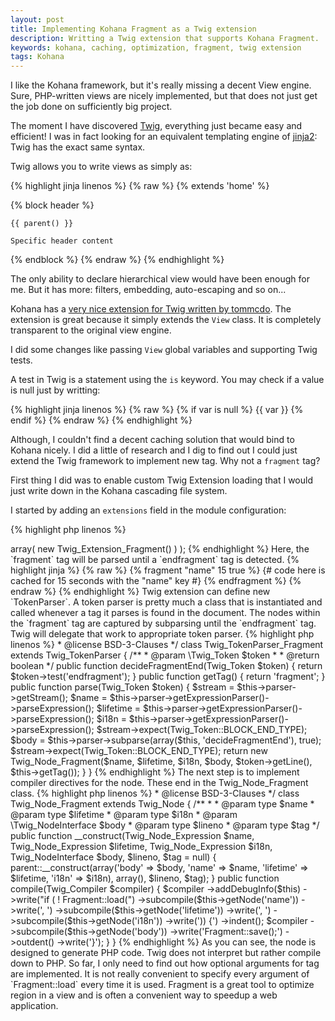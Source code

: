 ```yaml
---
layout: post
title: Implementing Kohana Fragment as a Twig extension
description: Writting a Twig extension that supports Kohana Fragment.
keywords: kohana, caching, optimization, fragment, twig extension
tags: Kohana
---
```


I like the Kohana framework, but it's really missing a decent View engine.
Sure, PHP-written views are nicely implemented, but that does not just get the
job done on sufficiently big project.

The moment I have discovered [Twig](http://twig.sensiolab.org), everything just
became easy and efficient! I was in fact looking for an equivalent templating
engine of [jinja2](http://jinja2.pocoo.org): Twig has the exact same syntax.

Twig allows you to write views as simply as:

{% highlight jinja linenos %}
{% raw %}
{% extends 'home' %}

{% block header %}

    {{ parent() }}

    Specific header content

{% endblock %}
{% endraw %}
{% endhighlight %}

The only ability to declare hierarchical view would have been enough for me. But
it has more: filters, embedding, auto-escaping and so on...

Kohana has a [very nice extension for Twig written by tommcdo](https://github.com/tommcdo/kohana-twig).
The extension is great because it simply extends the `View` class. It is
completely transparent to the original view engine.

I did some changes like passing `View` global variables and supporting Twig
tests.

A test in Twig is a statement using the `is` keyword. You may check if a
value is null just by writting:

{% highlight jinja linenos %}
{% raw %}
{% if var is null %}
    {{ var }}
{% endif %}
{% endraw %}
{% endhighlight %}

Although, I couldn't find a decent caching solution that would bind to Kohana
nicely. I did a little of research and I dig to find out I could just extend the
Twig framework to implement new tag. Why not a `fragment` tag?

First thing I did was to enable custom Twig Extension loading that I would just
write down in the Kohana cascading file system.

I started by adding an `extensions` field in the module configuration:

{% highlight php linenos %}
<?php

defined('SYSPATH') or die('No direct script access.');

return array(

    /**
     * Twig Extensions
     */
    'extensions' => array(
        new Twig_Extension_Fragment()
    )
);
{% endhighlight %}

Here, the `fragment` tag will be parsed until a `endfragment` tag is
detected.

{% highlight jinja %}
{% raw %}
{% fragment "name" 15 true %}

    {# code here is cached for 15 seconds with the "name" key #}

{% endfragment %}
{% endraw %}
{% endhighlight %}

Twig extension can define new `TokenParser`. A token parser is pretty much
a class that is instantiated and called whenever a tag it parses is found in the
document.

The nodes within the `fragment` tag are captured by subparsing until the `endfragment`
tag. Twig will delegate that work to appropriate token parser.

{% highlight php linenos %}
<?php

defined('SYSPATH') or die('No direct script access.');

/**
 * Parser for fragment/endfragment blocks.
 *
 * @package Twig
 * @author  Guillaume Poirier-Morency <guillaumepoiriermorency@gmail.com>
 * @license BSD-3-Clauses
 */
class Twig_TokenParser_Fragment extends Twig_TokenParser {

    /**
     * @param \Twig_Token $token
     *
     * @return boolean
     */
    public function decideFragmentEnd(Twig_Token $token) {

        return $token->test('endfragment');
    }

    public function getTag() {

        return 'fragment';
    }

    public function parse(Twig_Token $token) {

        $stream = $this->parser->getStream();

        $name = $this->parser->getExpressionParser()->parseExpression();
        $lifetime = $this->parser->getExpressionParser()->parseExpression();
        $i18n = $this->parser->getExpressionParser()->parseExpression();

        $stream->expect(Twig_Token::BLOCK_END_TYPE);
        $body = $this->parser->subparse(array($this, 'decideFragmentEnd'), true);
        $stream->expect(Twig_Token::BLOCK_END_TYPE);

        return new Twig_Node_Fragment($name, $lifetime, $i18n, $body, $token->getLine(), $this->getTag());
    }

}
{% endhighlight %}

The next step is to implement compiler directives for the node. These end in the Twig_Node_Fragment class.

{% highlight php linenos %}
<?php

defined('SYSPATH') or die('No direct script access.');

/**
 * Cache twig node.
 *
 * @package Twig
 * @author  Guillaume Poirier-Morency <guillaumepoiriermorency@gmail.com>
 * @license BSD-3-Clauses
 */
class Twig_Node_Fragment extends Twig_Node {

    /**
     *
     * @param type $name
     * @param type $lifetime
     * @param type $i18n
     * @param \Twig_NodeInterface $body
     * @param type $lineno
     * @param type $tag
     */
    public function __construct(Twig_Node_Expression $name, Twig_Node_Expression $lifetime, Twig_Node_Expression $i18n, Twig_NodeInterface $body, $lineno, $tag = null) {

        parent::__construct(array('body' => $body, 'name' => $name, 'lifetime' => $lifetime, 'i18n' => $i18n), array(), $lineno, $tag);
    }

    public function compile(Twig_Compiler $compiler) {

        $compiler
                ->addDebugInfo($this)
                ->write("if ( ! Fragment::load(")
                ->subcompile($this->getNode('name'))
                ->write(', ')
                ->subcompile($this->getNode('lifetime'))
                ->write(', ')
                ->subcompile($this->getNode('i18n'))
                ->write(')) {')
                ->indent();

        $compiler
                ->subcompile($this->getNode('body'))
                ->write('Fragment::save();')
                ->outdent()
                ->write('}');
    }

}
{% endhighlight %}

As you can see, the node is designed to generate PHP code. Twig does not
interpret but rather compile down to PHP.

So far, I only need to find out how optional arguments for tag are implemented.
It is not really convenient to specify every argument of `Fragment::load`
every time it is used.

Fragment is a great tool to optimize region in a view and is often a convenient
way to speedup a web application.
